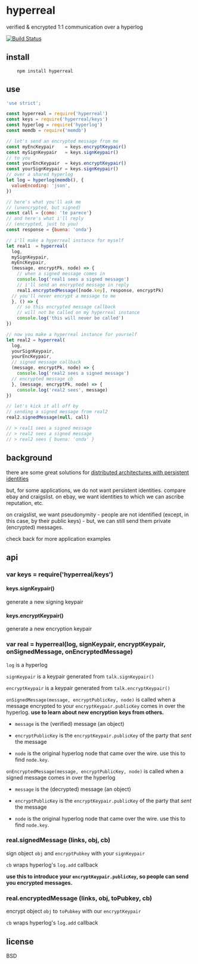 # hyperreal

verified & encrypted 1:1 communication over a hyperlog

[![Build Status](https://travis-ci.org/elsehow/hyperreal.svg?branch=master)](https://travis-ci.org/elsehow/hyperreal)

## install
```
    npm install hyperreal
```
## use

```javascript
'use strict';

const hyperreal = require('hyperreal')
const keys = require('hyperreal/keys')
const hyperlog = require('hyperlog')
const memdb = require('memdb')

// let's send an encrypted message from me
const myEncKeypair    = keys.encryptKeypair()
const mySignKeypair   = keys.signKeypair()
// to you
const yourEncKeypair  = keys.encryptKeypair()
const yourSignKeypair = keys.signKeypair()
// over a shared hyperlog
let log = hyperlog(memdb(), {
  valueEncoding: 'json',
})

// here's what you'll ask me
// (unencrypted, but signed)
const call = {como: 'te parece'}
// and here's what i'll reply
// (encrypted, just to you)
const response = {buena: 'onda'}

// i'll make a hyperreal instance for myself
let real1  = hyperreal(
  log,
  mySignKeypair,
  myEncKeypair,
  (message, encryptPk, node) => {
    // when a signed message comes in
    console.log('real1 sees a signed message')
    // i'll send an encrypted message in reply
    real1.encryptedMessage([node.key], response, encryptPk)
  // you'll never encrypt a message to me
  }, () => {
    // so this encrypted message callback
    // will not be called on my hyperreal instance
    console.log('this will never be called')
})

// now you make a hyperreal instance for yourself
let real2 = hyperreal(
  log,
  yourSignKeypair,
  yourEncKeypair,
  // signed message callback
  (message, encryptPk, node) => {
    console.log('real2 sees a signed message')
  // encrypted message cb
  }, (message, encryptPk, node) => {
    console.log('real2 sees', message)
})

// let's kick it all off by
// sending a signed message from real2
real2.signedMessage(null, call)

// > real1 sees a signed message
// > real2 sees a signed message
// > real2 sees { buena: 'onda' }
```

## background
there are some great solutions for [distributed architectures with persistent identities](http://ssbc.github.io/)

but, for some applications, we do not want persistent identities. compare ebay and craigslist. on ebay, we want identities to which we can ascribe reputation, etc.

on craigslist, we want pseudonymity - people are not identified (except, in this case, by their public keys) - but, we can still send them private (encrypted) messages.

check back for more application examples
## api
### var keys = require('hyperreal/keys')
#### keys.signKeypair()
generate a new signing keypair
#### keys.encryptKeypair()
generate a new encryption keypair
### var real = hyperreal(log, signKeypair, encryptKeypair, onSignedMessage, onEncryptedMessage)

`log` is a hyperlog

`signKeypair` is a keypair generated from `talk.signKeypair()`

`encryptKeypair` is a keypair generated from `talk.encryptKeypair()`

`onSignedMessage(message, encryptPublicKey, node)` is called when a message encrypted to your `encryptKeypair.publicKey` comes in over the hyperlog. **use to learn about new encryption keys from others.**

- `message` is the (verified) message (an object)

- `encryptPublicKey` is the `encryptKeypair.publicKey` of the party that *sent* the message

- `node` is the original hyperlog node that came over the wire. use this to find `node.key`.

`onEncryptedMessage(message, encryptPublicKey, node)` is called when a signed message comes in over the hyperlog

- `message` is the (decrypted) message (an object)

- `encryptPublicKey` is the `encryptKeypair.publicKey` of the party that *sent* the message

- `node` is the original hyperlog node that came over the wire. use this to find `node.key`.

### real.signedMessage (links, obj, cb)
    
sign object `obj` and `encryptPubkey` with your `signKeypair`

`cb` wraps hyperlog's `log.add` callback

**use this to introduce your `encryptKeypair.publicKey`, so people can send you encrypted messages.**

### real.encryptedMessage (links, obj, toPubkey, cb)

encrypt object `obj` to `toPubkey` with our `encryptKeypair`

`cb` wraps hyperlog's `log.add` callback

## license
BSD
